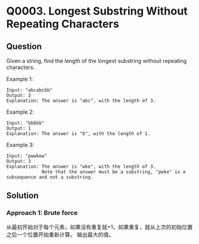 # Q0003. Longest Substring Without Repeating Characters

## Question

Given a string, find the length of the longest substring without repeating characters.

Example 1:
```
Input: "abcabcbb"
Output: 3 
Explanation: The answer is "abc", with the length of 3. 
```

Example 2:
```
Input: "bbbbb"
Output: 1
Explanation: The answer is "b", with the length of 1.
```

Example 3:
```
Input: "pwwkew"
Output: 3
Explanation: The answer is "wke", with the length of 3. 
             Note that the answer must be a substring, "pwke" is a subsequence and not a substring.
```

## Solution

### Approach 1: Brute force

从最初开始对于每个元素，如果没有重复就+1，如果重复，就从上次的初始位置之后一个位置开始重新计算。
输出最大的值。













